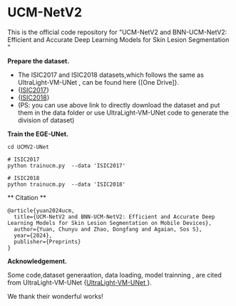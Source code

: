 # UCM-NetV2

This is the official code repository for "UCM-NetV2 and BNN-UCM-NetV2: Efficient and Accurate Deep Learning Models for Skin Lesion Segmentation " 

**Prepare the dataset.**

- The ISIC2017 and ISIC2018 datasets,which follows the same as UltraLight-VM-UNet , can be found here {[One Drive]}. 
- {[ISIC2017]()}
- {[ISIC2018]()}
-  (PS: you can use above link to directly download the dataset and put them in the data folder or use UltraLight-VM-UNet code to generate the division of dataset)


**Train the EGE-UNet.**
```
cd UCMV2-UNet
```

```
# ISIC2017 
python trainucm.py  --data 'ISIC2017' 

```
```
# ISIC2018 
python trainucm.py  --data 'ISIC2018' 

```



** Citation **
```
@article{yuan2024ucm,
  title={UCM-NetV2 and BNN-UCM-NetV2: Efficient and Accurate Deep Learning Models for Skin Lesion Segmentation on Mobile Devices},
  author={Yuan, Chunyu and Zhao, Dongfang and Agaian, Sos S},
  year={2024},
  publisher={Preprints}
}

```
**Acknowledgement.**

Some code,dataset generaation, data loading, model trainning , are cited from UltraLight-VM-UNet {[UltraLight-VM-UNet ](https://github.com/wurenkai/UltraLight-VM-UNet)}.

We thank their wonderful works!